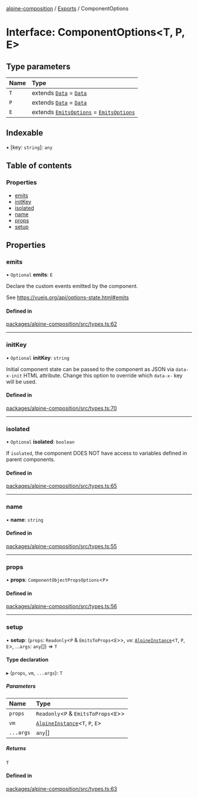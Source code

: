 [alpine-composition](../README.md) / [Exports](../modules.md) / ComponentOptions

# Interface: ComponentOptions\<T, P, E\>

## Type parameters

| Name | Type |
| :------ | :------ |
| `T` | extends [`Data`](../modules.md#data) = [`Data`](../modules.md#data) |
| `P` | extends [`Data`](../modules.md#data) = [`Data`](../modules.md#data) |
| `E` | extends [`EmitsOptions`](../modules.md#emitsoptions) = [`EmitsOptions`](../modules.md#emitsoptions) |

## Indexable

▪ [key: `string`]: `any`

## Table of contents

### Properties

- [emits](ComponentOptions.md#emits)
- [initKey](ComponentOptions.md#initkey)
- [isolated](ComponentOptions.md#isolated)
- [name](ComponentOptions.md#name)
- [props](ComponentOptions.md#props)
- [setup](ComponentOptions.md#setup)

## Properties

### emits

• `Optional` **emits**: `E`

Declare the custom events emitted by the component.

See https://vuejs.org/api/options-state.html#emits

#### Defined in

[packages/alpine-composition/src/types.ts:62](https://github.com/JuroOravec/alpinui/blob/a2fd79abfa69b0552ac4a3516f75ad6bd0e6fa23/packages/alpine-composition/src/types.ts#L62)

___

### initKey

• `Optional` **initKey**: `string`

Initial component state can be passed to the component as JSON via `data-x-init` HTML attribute.
Change this option to override which `data-x-` key will be used.

#### Defined in

[packages/alpine-composition/src/types.ts:70](https://github.com/JuroOravec/alpinui/blob/a2fd79abfa69b0552ac4a3516f75ad6bd0e6fa23/packages/alpine-composition/src/types.ts#L70)

___

### isolated

• `Optional` **isolated**: `boolean`

If `isolated`, the component DOES NOT have access to variables defined in parent components.

#### Defined in

[packages/alpine-composition/src/types.ts:65](https://github.com/JuroOravec/alpinui/blob/a2fd79abfa69b0552ac4a3516f75ad6bd0e6fa23/packages/alpine-composition/src/types.ts#L65)

___

### name

• **name**: `string`

#### Defined in

[packages/alpine-composition/src/types.ts:55](https://github.com/JuroOravec/alpinui/blob/a2fd79abfa69b0552ac4a3516f75ad6bd0e6fa23/packages/alpine-composition/src/types.ts#L55)

___

### props

• **props**: `ComponentObjectPropsOptions`\<`P`\>

#### Defined in

[packages/alpine-composition/src/types.ts:56](https://github.com/JuroOravec/alpinui/blob/a2fd79abfa69b0552ac4a3516f75ad6bd0e6fa23/packages/alpine-composition/src/types.ts#L56)

___

### setup

• **setup**: (`props`: `Readonly`\<`P` & `EmitsToProps`\<`E`\>\>, `vm`: [`AlpineInstance`](AlpineInstance.md)\<`T`, `P`, `E`\>, ...`args`: `any`[]) => `T`

#### Type declaration

▸ (`props`, `vm`, `...args`): `T`

##### Parameters

| Name | Type |
| :------ | :------ |
| `props` | `Readonly`\<`P` & `EmitsToProps`\<`E`\>\> |
| `vm` | [`AlpineInstance`](AlpineInstance.md)\<`T`, `P`, `E`\> |
| `...args` | `any`[] |

##### Returns

`T`

#### Defined in

[packages/alpine-composition/src/types.ts:63](https://github.com/JuroOravec/alpinui/blob/a2fd79abfa69b0552ac4a3516f75ad6bd0e6fa23/packages/alpine-composition/src/types.ts#L63)

